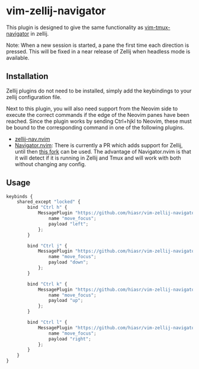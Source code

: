 # vim-zellij-navigator
This plugin is designed to give the same functionality as [vim-tmux-navigator](https://github.com/christoomey/vim-tmux-navigator) in zellij.

Note: When a new session is started, a pane the first time each direction is pressed. This will be fixed in a near release of Zellij when headless mode is available.

## Installation
Zellij plugins do not need to be installed, simply add the keybindings to your zellij configuration file.

Next to this plugin, you will also need support from the Neovim side to execute the correct commands if the edge of the Neovim panes have been reached.
Since the plugin works by sending Ctrl+hjkl to Neovim, these must be bound to the corresponding command in one of the following plugins.
- [zellij-nav.nvim](https://github.com/swaits/zellij-nav.nvim)
- [Navigator.nvim](https://github.com/numToStr/Navigator.nvim): There is currently a PR which adds support for Zellij, until then [this fork](https://github.com/dynamotn/Navigator.nvim) can be used. The advantage of Navigator.nvim is that it will detect if it is running in Zellij and Tmux and will work with both without changing any config.

## Usage
```javascript
keybinds {
    shared_except "locked" {
        bind "Ctrl h" {
            MessagePlugin "https://github.com/hiasr/vim-zellij-navigator/releases/download/0.2.0/vim-zellij-navigator.wasm" {
                name "move_focus";
                payload "left";
            };
        }

        bind "Ctrl j" {
            MessagePlugin "https://github.com/hiasr/vim-zellij-navigator/releases/download/0.2.0/vim-zellij-navigator.wasm" {
                name "move_focus";
                payload "down";
            };
        }

        bind "Ctrl k" {
            MessagePlugin "https://github.com/hiasr/vim-zellij-navigator/releases/download/0.2.0/vim-zellij-navigator.wasm" {
                name "move_focus";
                payload "up";
            };
        }

        bind "Ctrl l" {
            MessagePlugin "https://github.com/hiasr/vim-zellij-navigator/releases/download/0.2.0/vim-zellij-navigator.wasm" {
                name "move_focus";
                payload "right";
            };
        }
    }
}
```

